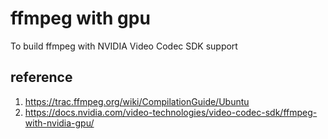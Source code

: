 # ffmpeg with gpu
To build ffmpeg with NVIDIA Video Codec SDK support

## reference
1. https://trac.ffmpeg.org/wiki/CompilationGuide/Ubuntu
2. https://docs.nvidia.com/video-technologies/video-codec-sdk/ffmpeg-with-nvidia-gpu/
